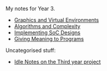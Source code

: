 My notes for Year 3.

- [Graphics and Virtual Environments](Graphics%20and%20Virtual%20Envs%20Index.md)
- [Algorithms and Complexity](Algs%20and%20Complexity%20Index.md)
- [Implementing SoC Designs](Implementing%20SoC%20Designs%20Index.md)
- [Giving Meaning to Programs](Giving%20Meaning%20to%20Programs%20Index.md)

Uncategorised stuff:
- [Idle Notes on the Third year project](Idle%20Notes.md)


